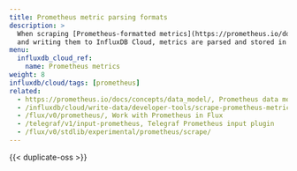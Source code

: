 ```yaml
---
title: Prometheus metric parsing formats
description: >
  When scraping [Prometheus-formatted metrics](https://prometheus.io/docs/concepts/data_model/)
  and writing them to InfluxDB Cloud, metrics are parsed and stored in InfluxDB in different formats.
menu:
  influxdb_cloud_ref:
    name: Prometheus metrics
weight: 8
influxdb/cloud/tags: [prometheus]
related:
  - https://prometheus.io/docs/concepts/data_model/, Prometheus data model
  - /influxdb/cloud/write-data/developer-tools/scrape-prometheus-metrics/
  - /flux/v0/prometheus/, Work with Prometheus in Flux
  - /telegraf/v1/input-prometheus, Telegraf Prometheus input plugin
  - /flux/v0/stdlib/experimental/prometheus/scrape/
---
```


{{< duplicate-oss >}}